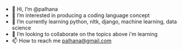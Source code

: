 - 👋 Hi, I’m @palhana
- 👀 I’m interested in producing a coding language concept
- 🌱 I’m currently learning python, nltk, django, machine learning, data science
- 💞️ I’m looking to collaborate on the topics above i'm learning
- 📫 How to reach me palhana@gmail.com

<!---
palhana/palhana is a ✨ special ✨ repository because its `README.md` (this file) appears on your GitHub profile.
You can click the Preview link to take a look at your changes.
--->
